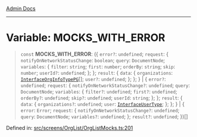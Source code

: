[Admin Docs](/)

---

# Variable: MOCKS_WITH_ERROR

> `const` **MOCKS_WITH_ERROR**: (\{ `error?`: `undefined`; `request`: \{ `notifyOnNetworkStatusChange`: `boolean`; `query`: `DocumentNode`; `variables`: \{ `filter`: `string`; `first`: `number`; `orderBy`: `string`; `skip`: `number`; `userId?`: `undefined`; \}; \}; `result`: \{ `data`: \{ `organizations`: [`InterfaceOrgInfoTypePG`](../../../../utils/interfaces/interfaces/InterfaceOrgInfoTypePG.md)[]; `user?`: `undefined`; \}; \}; \} \| \{ `error?`: `undefined`; `request`: \{ `notifyOnNetworkStatusChange?`: `undefined`; `query`: `DocumentNode`; `variables`: \{ `filter?`: `undefined`; `first?`: `undefined`; `orderBy?`: `undefined`; `skip?`: `undefined`; `userId`: `string`; \}; \}; `result`: \{ `data`: \{ `organizations?`: `undefined`; `user`: [`InterfaceUserType`](../../../../utils/interfaces/interfaces/InterfaceUserType.md); \}; \}; \} \| \{ `error`: `Error`; `request`: \{ `notifyOnNetworkStatusChange?`: `undefined`; `query`: `DocumentNode`; `variables?`: `undefined`; \}; `result?`: `undefined`; \})[]

Defined in: [src/screens/OrgList/OrgListMocks.ts:201](https://github.com/PalisadoesFoundation/talawa-admin/blob/main/src/screens/OrgList/OrgListMocks.ts#L201)
